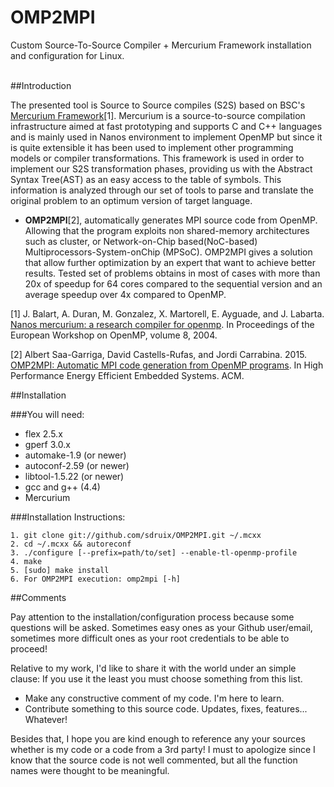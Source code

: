 # OMP2MPI

Custom Source-To-Source Compiler + Mercurium Framework installation and configuration for Linux. 

<br />
##Introduction

The presented tool is Source to Source compiles (S2S) based on BSC's [Mercurium Framework](https://pm.bsc.es/mcxx)[1]. Mercurium is a source-to-source compilation infrastructure aimed at fast prototyping and supports C and C++ languages and is mainly used in Nanos environment to implement OpenMP but since it is quite extensible it has been used to implement other programming models or compiler transformations. This framework is used in order to implement our S2S transformation phases, providing us with the Abstract Syntax Tree(AST) as an easy access to the table of symbols. This information is analyzed through our set of tools to parse and translate the original problem to an optimum version of target language.

* **OMP2MPI**[2], automatically generates MPI source code from OpenMP. Allowing that the program exploits non shared-memory architectures such as cluster, or Network-on-Chip based(NoC-based) Multiprocessors-System-onChip (MPSoC). OMP2MPI gives a solution that allow further optimization by an expert that want to achieve better results. Tested set of problems obtains in most of cases with more than 20x of speedup for 64 cores compared to the sequential version and an average speedup over 4x compared to OpenMP.


[1] J. Balart, A. Duran, M. Gonzalez, X. Martorell, E. Ayguade, and J. Labarta. [Nanos mercurium: a research compiler for openmp](http://personals.ac.upc.edu/aduran/papers/2004/mercurium_ewomp04.pdf). In Proceedings of the European Workshop on OpenMP, volume 8, 2004.

[2] Albert Saa-Garriga, David Castells-Rufas, and Jordi Carrabina. 2015. [OMP2MPI: Automatic MPI code generation from OpenMP programs](http://arxiv.org/html/1501.03064). In High Performance Energy Efficient Embedded Systems. ACM.

##Installation

###You will need:
+ flex 2.5.x
+ gperf 3.0.x
+ automake-1.9 (or newer)
+ autoconf-2.59 (or newer)
+ libtool-1.5.22 (or newer)
+ gcc and g++ (4.4)
+ Mercurium

###Installation Instructions:


	1. git clone git://github.com/sdruix/OMP2MPI.git ~/.mcxx
	2. cd ~/.mcxx && autoreconf
	3. ./configure [--prefix=path/to/set] --enable-tl-openmp-profile
  	4. make
  	5. [sudo] make install
  	6. For OMP2MPI execution: omp2mpi [-h] 
  	
##Comments

Pay attention to the installation/configuration process because some questions will be asked. Sometimes easy ones as your Github user/email, sometimes more difficult ones as your root credentials to be able to proceed!

Relative to my work, I'd like to share it with the world under an simple clause: If you use it the least you must choose something from this list.

* Make any constructive comment of my code. I'm here to learn.
* Contribute something to this source code. Updates, fixes, features... Whatever!

Besides that, I hope you are kind enough to reference any your sources whether is my code or a code from a 3rd party! I must to apologize since I know that the source code is not well commented, but all the function names were thought to be meaningful.


